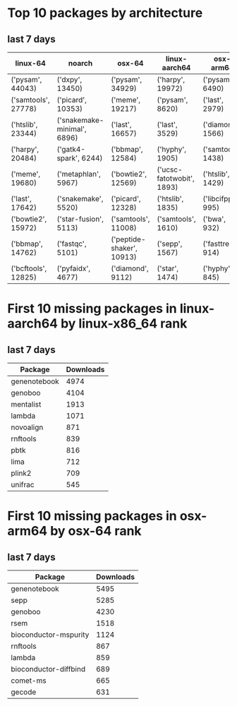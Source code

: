 # Top 10 packages by architecture
## last 7 days
|linux-64 | noarch | osx-64 | linux-aarch64 | osx-arm64 | 
|-|-|-|-|-|
|('pysam', 44043) |('dxpy', 13450) |('pysam', 34929) |('harpy', 19972) |('pysam', 6490) |
|('samtools', 27778) |('picard', 10353) |('meme', 19217) |('pysam', 8620) |('last', 2979) |
|('htslib', 23344) |('snakemake-minimal', 6896) |('last', 16657) |('last', 3529) |('diamond', 1566) |
|('harpy', 20484) |('gatk4-spark', 6244) |('bbmap', 12584) |('hyphy', 1905) |('samtools', 1438) |
|('meme', 19680) |('metaphlan', 5967) |('bowtie2', 12569) |('ucsc-fatotwobit', 1893) |('htslib', 1429) |
|('last', 17642) |('snakemake', 5520) |('picard', 12328) |('htslib', 1835) |('libcifpp', 995) |
|('bowtie2', 15972) |('star-fusion', 5113) |('samtools', 11008) |('samtools', 1610) |('bwa', 932) |
|('bbmap', 14762) |('fastqc', 5101) |('peptide-shaker', 10913) |('sepp', 1567) |('fasttree', 914) |
|('bcftools', 12825) |('pyfaidx', 4677) |('diamond', 9112) |('star', 1474) |('hyphy', 845) |
# First 10 missing packages in linux-aarch64 by linux-x86_64 rank
## last 7 days

| Package | Downloads |
| - | - |
| genenotebook | 4974 | 
| genoboo | 4104 | 
| mentalist | 1913 | 
| lambda | 1071 | 
| novoalign | 871 | 
| rnftools | 839 | 
| pbtk | 816 | 
| lima | 712 | 
| plink2 | 709 | 
| unifrac | 545 | 
# First 10 missing packages in osx-arm64 by osx-64 rank
## last 7 days

| Package | Downloads |
| - | - |
| genenotebook | 5495 | 
| sepp | 5285 | 
| genoboo | 4230 | 
| rsem | 1518 | 
| bioconductor-mspurity | 1124 | 
| rnftools | 867 | 
| lambda | 859 | 
| bioconductor-diffbind | 689 | 
| comet-ms | 665 | 
| gecode | 631 | 
